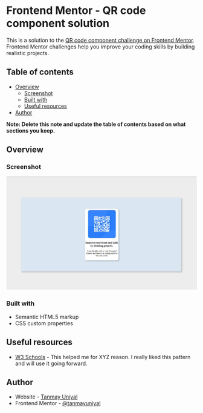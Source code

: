 # Frontend Mentor - QR code component solution

This is a solution to the [QR code component challenge on Frontend Mentor](https://www.frontendmentor.io/challenges/qr-code-component-iux_sIO_H). Frontend Mentor challenges help you improve your coding skills by building realistic projects. 

## Table of contents

- [Overview](#overview)
  - [Screenshot](#screenshot)
  - [Built with](#built-with)
  - [Useful resources](#useful-resources)
- [Author](#author)

**Note: Delete this note and update the table of contents based on what sections you keep.**

## Overview

### Screenshot

![](images/screenshot.JPG)

### Built with

- Semantic HTML5 markup
- CSS custom properties


## Useful resources
- [W3 Schools](https://www.w3schools.com/) - This helped me for XYZ reason. I really liked this pattern and will use it going forward.


## Author

- Website - [Tanmay Uniyal](https://github.com/tanmayuniyal)
- Frontend Mentor - [@tanmayuniyal](https://www.frontendmentor.io/profile/tanmayuniyal)
